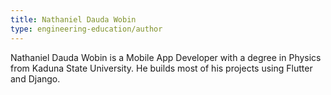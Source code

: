 ```yaml
---
title: Nathaniel Dauda Wobin
type: engineering-education/author
---
```

Nathaniel Dauda Wobin is a Mobile App Developer with a degree in Physics from Kaduna State University. He builds most of his projects using Flutter and Django.